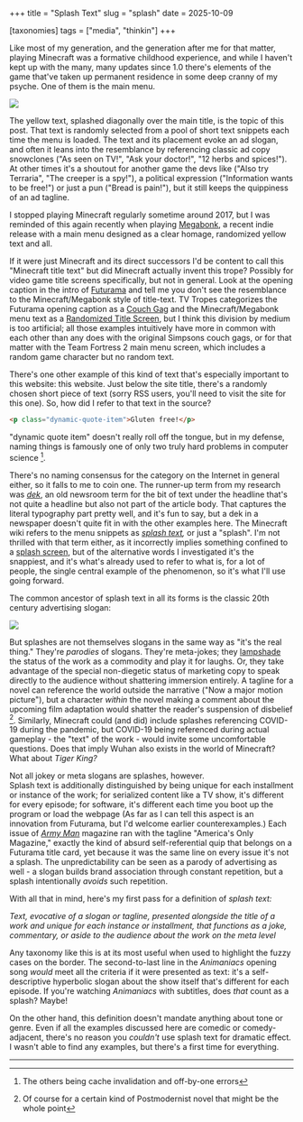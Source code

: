 +++
title =  "Splash Text"
slug =  "splash"
date = 2025-10-09

[taxonomies]
tags = ["media", "thinkin"]
+++


Like most of my generation, and the generation after me for that matter, playing Minecraft was a formative childhood experience, and while I haven't kept up with the many, many updates since 1.0 there's elements of the game that've taken up permanent residence in some deep cranny of my psyche. 
One of them is the main menu. 

<img  src="/images/2025-10-09/minecraft_title.jpg" />

The yellow text, splashed diagonally over the main title, is the topic of this post.
That text is randomly selected from a pool of short text snippets each time the menu is loaded. 
The text and its placement evoke an ad slogan, and often it leans into the resemblance by referencing classic ad copy snowclones ("As seen on TV!",  "Ask your doctor!", "12 herbs and spices!"). 
At other times it's a shoutout for another game the devs like ("Also try Terraria", "The creeper is a spy!"), a political expression ("Information wants to be free!") or just a pun ("Bread is pain!"), but it still keeps the quippiness of an ad tagline.  

I stopped playing Minecraft regularly sometime around 2017, but I was reminded of this again recently when playing [Megabonk](https://store.steampowered.com/app/3405340/Megabonk/), a recent indie release with a main menu designed as a clear homage, randomized yellow text and all. 

If it were just Minecraft and its direct successors I'd be content to call this "Minecraft title text" but did Minecraft actually invent this trope? 
Possibly for video game title screens specifically, but not in general.
Look at the opening caption in the intro of [Futurama](https://www.youtube.com/watch?v=6F1QNfmiqHc) and tell me you don't see the resemblance to the Minecraft/Megabonk style of title-text. 
TV Tropes categorizes the Futurama opening caption as a [Couch Gag](https://tvtropes.org/pmwiki/pmwiki.php/Main/CouchGag) and the Minecraft/Megabonk menu text as a [Randomized Title Screen](https://tvtropes.org/pmwiki/pmwiki.php/Main/RandomizedTitleScreen), but I think this division by medium is too artificial; all those examples intuitively have more in common with each other than any does with the original Simpsons couch gags, or for that matter with the Team Fortress 2 main menu screen, which includes a random game character but no random text. 

There's one other example of this kind of text that's especially important to this website: this website. 
Just below the site title, there's a randomly chosen short piece of text (sorry RSS users, you'll need to visit the site for this one). 
So, how did I refer to that text in the source?

```html
<p class="dynamic-quote-item">Gluten free!</p>
```

"dynamic quote item" doesn't really roll off the tongue, but in my defense, naming things is famously one of only two truly hard problems in computer science [^1].  

There's no naming consensus for the category on the Internet in general either, so it falls to me to coin one. The runner-up term from my research was *[dek](https://en.wiktionary.org/wiki/dek#Etymology_1)*, an old newsroom term for the bit of text under the headline that's not quite a headline but also not part of the article body. That captures the literal typography part pretty well, and it's fun to say, but a dek in a newspaper doesn't quite fit in with the other examples here. 
The Minecraft wiki refers to the menu snippets as *[splash text](https://minecraft.fandom.com/wiki/Splash),* or just a "splash". 
I'm not thrilled with that term either, as it incorrectly implies something confined to a [splash screen](https://en.wikipedia.org/wiki/Splash_screen), but of the alternative words I investigated it's the snappiest, and it's what's already used to refer to what is, for a lot of people, the single central example of the phenomenon, so it's what I'll use going forward. 

The common ancestor of splash text in all its forms is the classic 20th century advertising slogan:

<!-- https://d12r87knhq09bn.cloudfront.net/uploads/2012/02/d00068.tifx_0.jpg -->
<img src = "/images/2025-10-09/coke.jpg" />

But splashes are not themselves slogans in the same way as "it's the real thing."
They're *parodies* of slogans.  They're meta-jokes; they [lampshade](https://tvtropes.org/pmwiki/pmwiki.php/Main/LampshadeHanging) the status of the work as a commodity and play it for laughs. 
Or, they take advantage of the special non-diegetic status of marketing copy to speak directly to the audience without shattering immersion entirely. 
A tagline for a novel can reference the world outside the narrative ("Now a major motion picture"), but a character *within* the novel making a comment about the upcoming film adaptation would shatter the reader's suspension of disbelief [^2]. Similarly, Minecraft could (and did) include splashes referencing COVID-19 during the pandemic, but COVID-19 being referenced during actual gameplay - the "text" of the work - would invite some uncomfortable questions. Does that imply Wuhan also exists in the world of Minecraft? What about *Tiger King?* 

Not all jokey or meta slogans are splashes, however.  
Splash text is additionally distinguished by being unique for each installment or instance of the work; for serialized content like a TV show, it's different for every episode; for software, it's different each time you boot up the program or load the webpage (As far as I can tell this aspect is an innovation from Futurama, but I'd welcome earlier counterexamples.) 
Each issue of *[Army Man](https://en.wikipedia.org/wiki/Army_Man_(magazine))* magazine ran with the tagline "America's Only Magazine," exactly the kind of absurd self-referential quip that belongs on a Futurama title card, yet  because it was the same line on every issue it's not a splash.
The unpredictability can be seen as a parody of advertising as well - a slogan builds brand association through constant repetition, but a splash intentionally *avoids* such repetition. 


With all that in mind, here's my first pass for a definition of *splash text:*

<quote>
<em> 
Text, evocative of a slogan or tagline, presented alongside the title of a work and unique for each instance or installment, that functions as a joke, commentary, or aside to the audience about the work on the meta level
</em>
</quote>


Any taxonomy like this is at its most useful when used to highlight the fuzzy cases on the border.
The second-to-last line in the *Animaniacs* opening song *would* meet all the criteria if it were presented as text: it's a self-descriptive hyperbolic slogan about the show itself that's different for each episode. 
If you're watching *Animaniacs* with subtitles, does *that* count as a splash? Maybe!


On the other hand, this definition doesn't mandate anything about tone or genre. 
Even if all the examples discussed here are comedic or comedy-adjacent, there's no reason you *couldn't* use splash text for dramatic effect.
I wasn't able to find any examples, but there's a first time for everything. 



---
[^1]: The others being cache invalidation and off-by-one errors


[^2]: Of course for a certain kind of Postmodernist novel that might be the whole point


